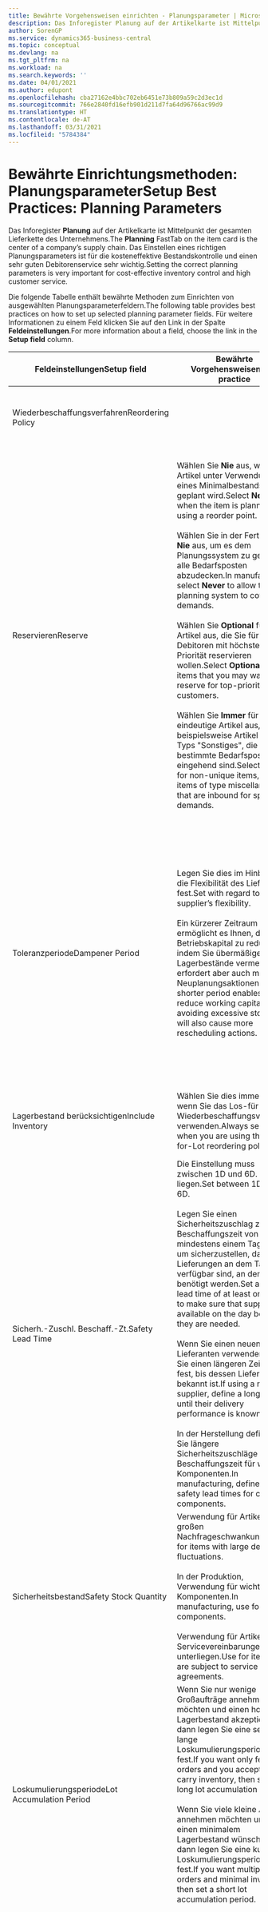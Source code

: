 ```yaml
---
title: Bewährte Vorgehensweisen einrichten - Planungsparameter | Microsoft Docs
description: Das Inforegister Planung auf der Artikelkarte ist Mittelpunkt der gesamten Lieferkette des Unternehmens. Das Einstellen eines richtigen Planungsparameters ist für die kosteneffektive Bestandskontrolle und einen sehr guten Debitorenservice sehr wichtig.
author: SorenGP
ms.service: dynamics365-business-central
ms.topic: conceptual
ms.devlang: na
ms.tgt_pltfrm: na
ms.workload: na
ms.search.keywords: ''
ms.date: 04/01/2021
ms.author: edupont
ms.openlocfilehash: cba27162e4bbc702eb6451e73b809a59c2d3ec1d
ms.sourcegitcommit: 766e2840fd16efb901d211d7fa64d96766ac99d9
ms.translationtype: HT
ms.contentlocale: de-AT
ms.lasthandoff: 03/31/2021
ms.locfileid: "5784384"
---
```

# <a name="setup-best-practices-planning-parameters"></a><span data-ttu-id="22c71-104">Bewährte Einrichtungsmethoden: Planungsparameter</span><span class="sxs-lookup"><span data-stu-id="22c71-104">Setup Best Practices: Planning Parameters</span></span>
<span data-ttu-id="22c71-105">Das Inforegister **Planung** auf der Artikelkarte ist Mittelpunkt der gesamten Lieferkette des Unternehmens.</span><span class="sxs-lookup"><span data-stu-id="22c71-105">The **Planning** FastTab on the item card is the center of a company’s supply chain.</span></span> <span data-ttu-id="22c71-106">Das Einstellen eines richtigen Planungsparameters ist für die kosteneffektive Bestandskontrolle und einen sehr guten Debitorenservice sehr wichtig.</span><span class="sxs-lookup"><span data-stu-id="22c71-106">Setting the correct planning parameters is very important for cost-effective inventory control and high customer service.</span></span>  

 <span data-ttu-id="22c71-107">Die folgende Tabelle enthält bewährte Methoden zum Einrichten von ausgewählten Planungsparameterfeldern.</span><span class="sxs-lookup"><span data-stu-id="22c71-107">The following table provides best practices on how to set up selected planning parameter fields.</span></span> <span data-ttu-id="22c71-108">Für weitere Informationen zu einem Feld klicken Sie auf den Link in der Spalte **Feldeinstellungen**.</span><span class="sxs-lookup"><span data-stu-id="22c71-108">For more information about a field, choose the link in the **Setup field** column.</span></span>  

|<span data-ttu-id="22c71-109">Feldeinstellungen</span><span class="sxs-lookup"><span data-stu-id="22c71-109">Setup field</span></span>|<span data-ttu-id="22c71-110">Bewährte Vorgehensweisen</span><span class="sxs-lookup"><span data-stu-id="22c71-110">Best practice</span></span>|<span data-ttu-id="22c71-111">Bemerkung</span><span class="sxs-lookup"><span data-stu-id="22c71-111">Comment</span></span>|  
|-----------------|-------------------|-------------|  
|<span data-ttu-id="22c71-112">Wiederbeschaffungsverfahren</span><span class="sxs-lookup"><span data-stu-id="22c71-112">Reordering Policy</span></span>||<span data-ttu-id="22c71-113">Weitere Informationen finden Sie unter [Bewährte Einrichtungsmethoden: Wiederbeschaffungsverfahren](setup-best-practices-reordering-policies.md).</span><span class="sxs-lookup"><span data-stu-id="22c71-113">For more information, see [Setup Best Practices: Reordering Policies](setup-best-practices-reordering-policies.md).</span></span>|  
|<span data-ttu-id="22c71-114">Reservieren</span><span class="sxs-lookup"><span data-stu-id="22c71-114">Reserve</span></span>|<span data-ttu-id="22c71-115">Wählen Sie **Nie** aus, wenn der Artikel unter Verwendung eines Minimalbestands geplant wird.</span><span class="sxs-lookup"><span data-stu-id="22c71-115">Select **Never** when the item is planned using a reorder point.</span></span><br /><br /> <span data-ttu-id="22c71-116">Wählen Sie in der Fertigung **Nie** aus, um es dem Planungssystem zu gestatten, alle Bedarfsposten abzudecken.</span><span class="sxs-lookup"><span data-stu-id="22c71-116">In manufacturing, select **Never** to allow the planning system to cover all demands.</span></span><br /><br /> <span data-ttu-id="22c71-117">Wählen Sie **Optional** für Artikel aus, die Sie für Debitoren mit höchster Priorität reservieren wollen.</span><span class="sxs-lookup"><span data-stu-id="22c71-117">Select **Optional** for items that you may want to reserve for top-priority customers.</span></span><br /><br /> <span data-ttu-id="22c71-118">Wählen Sie **Immer** für nicht eindeutige Artikel aus, wie beispielsweise Artikel des Typs "Sonstiges", die für bestimmte Bedarfsposten eingehend sind.</span><span class="sxs-lookup"><span data-stu-id="22c71-118">Select **Always** for non-unique items, such as items of type miscellaneous that are inbound for specific demands.</span></span>|<span data-ttu-id="22c71-119">Reservierungen wirken im Allgemeinen dem Zweck der Planung entgegen, nämlich einem Ausgleich zwischen Bedarf und Vorrat.</span><span class="sxs-lookup"><span data-stu-id="22c71-119">Reservations generally counteract the purpose of planning, which is to balance demand and supply.</span></span> <span data-ttu-id="22c71-120">Daher sollten Artikel, die für die Planung eingerichtet wurden, im Allgemeinen nicht reserviert werden.</span><span class="sxs-lookup"><span data-stu-id="22c71-120">Therefore, items that are set up for planning should generally not be reserved.</span></span><br /><br /> <span data-ttu-id="22c71-121">Wenn der Benutzer eine Lagerbestandsmenge für zukünftigen Bedarf reserviert, wird die Planungsgrundlage gestört, und der Minimalbestand funktioniert möglicherweise nicht ordnungsgemäß.</span><span class="sxs-lookup"><span data-stu-id="22c71-121">If the user reserves an inventory quantity for future demand, then the planning foundation will be disturbed, and the reorder point may not work correctly.</span></span> <span data-ttu-id="22c71-122">Selbst wenn der voraussichtliche Lagerbestand im Hinblick auf den Minimalbestand akzeptabel ist, stehen die Mengen möglicherweise aufgrund der Reservierung nicht zur Verfügung.</span><span class="sxs-lookup"><span data-stu-id="22c71-122">Even if the projected inventory level is acceptable with regard to the reorder point, the quantities may not be available because of the reservation.</span></span>|  
|<span data-ttu-id="22c71-123">Toleranzperiode</span><span class="sxs-lookup"><span data-stu-id="22c71-123">Dampener Period</span></span>|<span data-ttu-id="22c71-124">Legen Sie dies im Hinblick auf die Flexibilität des Lieferanten fest.</span><span class="sxs-lookup"><span data-stu-id="22c71-124">Set with regard to the supplier’s flexibility.</span></span><br /><br /> <span data-ttu-id="22c71-125">Ein kürzerer Zeitraum ermöglicht es Ihnen, das Betriebskapital zu reduzieren, indem Sie übermäßige Lagerbestände vermeiden, erfordert aber auch mehr Neuplanungsaktionen.</span><span class="sxs-lookup"><span data-stu-id="22c71-125">A shorter period enables you to reduce working capital by avoiding excessive stock, but will also cause more rescheduling actions.</span></span>|<span data-ttu-id="22c71-126">Wenn der Lieferant Änderungen in letzter Minute an den Aufträgen akzeptiert, verwenden Sie eine kürzere Periode. Sie müssen jedoch weitere Neuplanungsaktionen einplanen.</span><span class="sxs-lookup"><span data-stu-id="22c71-126">If the supplier accepts last-minute changes to orders, then use a shorter period, but be prepared for more rescheduling actions.</span></span> <span data-ttu-id="22c71-127">Wenn für den Lieferanten eine feste Planung erforderlich ist, verwenden Sie eine möglichst lange Periode.</span><span class="sxs-lookup"><span data-stu-id="22c71-127">If the supplier requires firm planning, then extend the period as much as possible.</span></span><br /><br /> <span data-ttu-id="22c71-128">Informationen zur globalen Einrichtung, siehe **Toleranzperiode** under [Designdetails: Parameter Planen](design-details-planning-parameters.md)</span><span class="sxs-lookup"><span data-stu-id="22c71-128">For information about the **Dampener Period** field , see [Design Details: Planning Parameters](design-details-planning-parameters.md).</span></span>|  
|<span data-ttu-id="22c71-129">Lagerbestand berücksichtigen</span><span class="sxs-lookup"><span data-stu-id="22c71-129">Include Inventory</span></span>|<span data-ttu-id="22c71-130">Wählen Sie dies immer aus, wenn Sie das Los-für-Los-Wiederbeschaffungsverfahren verwenden.</span><span class="sxs-lookup"><span data-stu-id="22c71-130">Always select when you are using the Lot-for-Lot reordering policy.</span></span>|<span data-ttu-id="22c71-131">Wählen Sie dies nur in bestimmten Fällen nicht aus, beispielsweise wenn keine Lagerartikel verkäuflich sind.</span><span class="sxs-lookup"><span data-stu-id="22c71-131">Do not select only in special situations, such as when inventory items are not sellable.</span></span>|  
|<span data-ttu-id="22c71-132">Sicherh.-Zuschl. Beschaff.-Zt.</span><span class="sxs-lookup"><span data-stu-id="22c71-132">Safety Lead Time</span></span>|<span data-ttu-id="22c71-133">Die Einstellung muss zwischen 1D und 6D. liegen.</span><span class="sxs-lookup"><span data-stu-id="22c71-133">Set between 1D and 6D.</span></span><br /><br /> <span data-ttu-id="22c71-134">Legen Sie einen Sicherheitszuschlag zur Beschaffungszeit von mindestens einem Tag fest, um sicherzustellen, dass die Lieferungen an dem Tag verfügbar sind, an dem sie benötigt werden.</span><span class="sxs-lookup"><span data-stu-id="22c71-134">Set a safety lead time of at least one day to make sure that supplies are available on the day before they are needed.</span></span><br /><br /> <span data-ttu-id="22c71-135">Wenn Sie einen neuen Lieferanten verwenden, legen Sie einen längeren Zeitraum fest, bis dessen Liefertreue bekannt ist.</span><span class="sxs-lookup"><span data-stu-id="22c71-135">If using a new supplier, define a longer time until their delivery performance is known.</span></span><br /><br /> <span data-ttu-id="22c71-136">In der Herstellung definieren Sie längere Sicherheitszuschläge zur Beschaffungszeit für wichtige Komponenten.</span><span class="sxs-lookup"><span data-stu-id="22c71-136">In manufacturing, define longer safety lead times for critical components.</span></span>|<span data-ttu-id="22c71-137">Vom System geplante Lieferungen, um zu vermeiden, dass am gleichen Tag, an dem Bestand nicht lieferbar ist, Bestand nicht lieferbar ist.</span><span class="sxs-lookup"><span data-stu-id="22c71-137">Supply that is planned by the system to avoid a stock-out will arrive on the same day that the stock-out occurs.</span></span> <span data-ttu-id="22c71-138">Dies kann sich möglicherweise als mehrere Stunden zu spät erweisen, wenn beispielsweise der Bedarf morgens erforderlich ist und die Lieferung am Nachmittag eingeht.</span><span class="sxs-lookup"><span data-stu-id="22c71-138">This may be several hours too late if, for example, the demand is needed in the morning and the supply arrives in the afternoon.</span></span> <span data-ttu-id="22c71-139">**Hinweis:** Das Feld **Sicherh.-Zuschl.-Zt.** verwendet den Basiskalender.</span><span class="sxs-lookup"><span data-stu-id="22c71-139">**Note:**  The **Safety Lead Time** field uses the base calendar.</span></span> <span data-ttu-id="22c71-140">Daher bedeutet 14T nicht notwendigerweise zwei Wochen.</span><span class="sxs-lookup"><span data-stu-id="22c71-140">Therefore, 14D is not necessarily two weeks.</span></span>|  
|<span data-ttu-id="22c71-141">Sicherheitsbestand</span><span class="sxs-lookup"><span data-stu-id="22c71-141">Safety Stock Quantity</span></span>|<span data-ttu-id="22c71-142">Verwendung für Artikel mit großen Nachfrageschwankungen.</span><span class="sxs-lookup"><span data-stu-id="22c71-142">Use for items with large demand fluctuations.</span></span><br /><br /> <span data-ttu-id="22c71-143">In der Produktion, Verwendung für wichtige Komponenten.</span><span class="sxs-lookup"><span data-stu-id="22c71-143">In manufacturing, use for critical components.</span></span><br /><br /> <span data-ttu-id="22c71-144">Verwendung für Artikel, die Servicevereinbarungen unterliegen.</span><span class="sxs-lookup"><span data-stu-id="22c71-144">Use for items that are subject to service agreements.</span></span>|<span data-ttu-id="22c71-145">Wenn das Feld **Minimalbestant** nicht ausgefüllt ist, dann dient der Sicherheitsbestand auch als Minimalbestand.</span><span class="sxs-lookup"><span data-stu-id="22c71-145">If the **Reorder Point** field is not filled, then the safety stock quantity also functions as a reorder point.</span></span>|  
|<span data-ttu-id="22c71-146">Loskumulierungsperiode</span><span class="sxs-lookup"><span data-stu-id="22c71-146">Lot Accumulation Period</span></span>|<span data-ttu-id="22c71-147">Wenn Sie nur wenige Großaufträge annehmen möchten und einen hohen Lagerbestand akzeptieren, dann legen Sie eine sehr lange Loskumulierungsperiode fest.</span><span class="sxs-lookup"><span data-stu-id="22c71-147">If you want only few big orders and you accept to carry inventory, then set a long lot accumulation period.</span></span><br /><br /> <span data-ttu-id="22c71-148">Wenn Sie viele kleine Aufträge annehmen möchten und sich einen minimalem Lagerbestand wünschen, dann legen Sie eine kurze Loskumulierungsperiode fest.</span><span class="sxs-lookup"><span data-stu-id="22c71-148">If you want multiple small orders and minimal inventory, then set a short lot accumulation period.</span></span>|<span data-ttu-id="22c71-149">Die Loskumulierungsperiode ist im Allgemeinen die längste Periode, in der Sie über Lagerbestand verfügen.</span><span class="sxs-lookup"><span data-stu-id="22c71-149">The lot accumulation period is generally the longest period that you will carry inventory.</span></span>|  
|<span data-ttu-id="22c71-150">Minimalbestand</span><span class="sxs-lookup"><span data-stu-id="22c71-150">Reorder Point</span></span>|<span data-ttu-id="22c71-151">Ermitteln Sie den Minimalbestand auf Basis des Anforderungsprofils des Artikels.</span><span class="sxs-lookup"><span data-stu-id="22c71-151">Base the reorder point on the item’s demand profile.</span></span>|<span data-ttu-id="22c71-152">Wenn laut historischen Daten während einer Beschaffungszeit von sieben Tagen der durchschnittliche Bedarf des Artikels 100 Einheiten beträgt, kann der Minimalbestand auf 100 festgelegt werden.</span><span class="sxs-lookup"><span data-stu-id="22c71-152">If historical data shows that the item’s average demand is 100 units during a lead time of seven days, then the reorder point can be set to 100 as a minimum.</span></span><br /><br /> <span data-ttu-id="22c71-153">Das bedeutet, dass bei einer Abnahme des Lagerbestands auf unter 100 Einheiten das Planungssystem die Wiederbeschaffung des Artikels vorschlägt, da für die Wiederbeschaffung sieben Tage benötigt werden und genügend Einheiten vorhanden sein müssen, um den Bedarf in diesen sieben Tagen zu decken.</span><span class="sxs-lookup"><span data-stu-id="22c71-153">This means that when the inventory level falls below 100 units, then the planning system will suggest to replenish because it takes seven days to supply the item, and there must be enough to cover the demand within those seven days.</span></span>|  
|<span data-ttu-id="22c71-154">Zeitrahmen</span><span class="sxs-lookup"><span data-stu-id="22c71-154">Time Bucket</span></span>|<span data-ttu-id="22c71-155">Ein leeres Feld bedeutet, dass der Lagerbestand jeden Tag überprüft wird.</span><span class="sxs-lookup"><span data-stu-id="22c71-155">Leave blank, meaning that the inventory level is checked every day.</span></span>|<span data-ttu-id="22c71-156">Bei täglicher Überprüfung des Lagerbestands ist eine optimale Planung des Minimalbestands sichergestellt.</span><span class="sxs-lookup"><span data-stu-id="22c71-156">Checking the inventory level every day ensures optimal reorder point planning.</span></span> <span data-ttu-id="22c71-157">**Hinweis:** Ein Zeitrahmen von 1W bedeutet, dass der Lagerbestand möglicherweise eine Woche bevor ein Beschaffungsauftrag vorgeschlagen wird, unter dem Minimalbestand liegt.</span><span class="sxs-lookup"><span data-stu-id="22c71-157">**Note:**  A time bucket of 1W means that the inventory level may be below the reorder point for one week before a supply order is suggested.</span></span>|  
|<span data-ttu-id="22c71-158">Rundungspräzision</span><span class="sxs-lookup"><span data-stu-id="22c71-158">Rounding Precision</span></span>|<span data-ttu-id="22c71-159">In der teuren Produktion auf 0,00001 festgelegt.</span><span class="sxs-lookup"><span data-stu-id="22c71-159">In expensive manufacturing, set to 0.00001.</span></span>|<span data-ttu-id="22c71-160">Große Rundungsmengen an Ausschuss oder Materialverbrauch können zu sehr hohen Lagerkosten führen.</span><span class="sxs-lookup"><span data-stu-id="22c71-160">Large rounding quantities of scrap or material consumption can amount to very large inventory costs.</span></span> <span data-ttu-id="22c71-161">Es kann daher von Bedeutung sein, die kleinste Rundungspräzision festzulegen, um diese potenziellen Kosten zu minimieren.</span><span class="sxs-lookup"><span data-stu-id="22c71-161">It may therefore be relevant to set the smallest rounding precision to minimize this potential cost.</span></span>|  

> [!NOTE]  
>  <span data-ttu-id="22c71-162">Die bewährten Methoden zu Planungsparametern auf Artikelkarten gelten auch für dieselben Felder auf Lagerhaltungsdatenkarten.</span><span class="sxs-lookup"><span data-stu-id="22c71-162">The best practices for planning parameters on item cards also apply to the same fields on SKU cards.</span></span>  
>   
>  <span data-ttu-id="22c71-163">Wenn Unternehmen den Bedarf an verschiedenen Lagerorten planen, empfiehlt es sich, für jeden Standort Lagerhaltungsdaten festzulegen und den gesamten Bedarf mit einem Wert im Feld **Lagerortcode** zu erstellen.</span><span class="sxs-lookup"><span data-stu-id="22c71-163">If companies plan for demand at different locations, then it is strongly advised to define SKUs for each location and that all demand is created by using a value in the **Location Code** field.</span></span> <span data-ttu-id="22c71-164">Weitere Informationen finden Sie unter [Designdetails: Bedarf an leerem Lagerort](design-details-demand-at-blank-location.md)</span><span class="sxs-lookup"><span data-stu-id="22c71-164">For more information, see [Design Details: Demand at Blank Location](design-details-demand-at-blank-location.md).</span></span>  

## <a name="see-also"></a><span data-ttu-id="22c71-165">Siehe auch</span><span class="sxs-lookup"><span data-stu-id="22c71-165">See Also</span></span>  
 <span data-ttu-id="22c71-166">[Bewährte Einrichtungsmethoden: Beschaffungsplanung](setup-best-practices-supply-planning.md) </span><span class="sxs-lookup"><span data-stu-id="22c71-166">[Setup Best Practices: Supply Planning](setup-best-practices-supply-planning.md) </span></span>  
 <span data-ttu-id="22c71-167">[Designdetails: Vorratsplanung](design-details-supply-planning.md) </span><span class="sxs-lookup"><span data-stu-id="22c71-167">[Design Details: Supply Planning](design-details-supply-planning.md) </span></span>  
 [<span data-ttu-id="22c71-168">Richten Sie komplexe Anwendungsbereiche mithilfe bewährter Methoden ein</span><span class="sxs-lookup"><span data-stu-id="22c71-168">Set Up Complex Application Areas Using Best Practices</span></span>](set-up-complex-application-areas-using-best-practices.md)  
 [<span data-ttu-id="22c71-169">Designdetails: Bedarf an leerem Lagerort</span><span class="sxs-lookup"><span data-stu-id="22c71-169">Design Details: Demand at Blank Location</span></span>](design-details-demand-at-blank-location.md)  
 <span data-ttu-id="22c71-170">[Arbeiten mit [!INCLUDE[prod_short](includes/prod_short.md)]](ui-work-product.md)</span><span class="sxs-lookup"><span data-stu-id="22c71-170">[Working with [!INCLUDE[prod_short](includes/prod_short.md)]](ui-work-product.md)</span></span>


[!INCLUDE[footer-include](includes/footer-banner.md)]